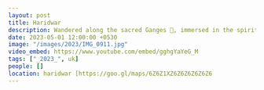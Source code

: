 ```yaml
---
layout: post
title: Haridwar
description: Wandered along the sacred Ganges 🌊, immersed in the spiritual aura of Haridwar. Witnessed the mesmerizing Ganga Aarti 🪔, felt the divine vibrations, and savored the simplicity of local life. 🕉️🌊
date: 2023-05-01 12:00:00 +0530
image: "/images/2023/IMG_0911.jpg"
video_embed: https://www.youtube.com/embed/gghgYaYeG_M
tags: ["_2023_", uk]
people: []
location: haridwar [https://goo.gl/maps/6Z6Z1XZ6Z6Z6Z6Z6Z6
---
```

